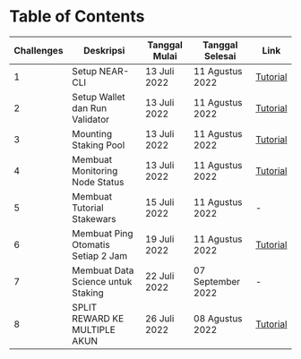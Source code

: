 # Table of Contents

| Challenges | Deskripsi                             | Tanggal Mulai | Tanggal Selesai | Link                                                              |
| ---------- | ------------------------------------- | ------------- | --------------- | ----------------------------------------------------------------- |
|   1        | Setup NEAR-CLI                        | 13 Juli 2022  | 11 Agustus 2022 |[Tutorial](https://github.com/Malik679/tutorial-shardnet-near-#setup-near-cli-challenge-1) |
|   2        | Setup Wallet dan Run Validator        | 13 Juli 2022  | 11 Agustus 2022 |[Tutorial](https://github.com/Malik679/tutorial-shardnet-near-#setup-wallet-dan-validatorchallenge-2) |
|   3        | Mounting Staking Pool                 | 13 Juli 2022  | 11 Agustus 2022 |[Tutorial](https://github.com/Malik679/tutorial-shardnet-near-#mounting-staking-pool-challenge-3) |
|   4        | Membuat Monitoring Node Status        | 13 Juli 2022  | 11 Agustus 2022 |[Tutorial](https://github.com/Malik679/tutorial-shardnet-near-#monitoring-node-status-challenge-4) |
|   5        | Membuat Tutorial Stakewars            | 15 Juli 2022  | 11 Agustus 2022 |-                                                                  |
|   6        | Membuat Ping Otomatis Setiap 2 Jam    | 19 Juli 2022  | 11 Agustus 2022 |[Tutorial](https://github.com/Malik679/tutorial-shardnet-near-#membuat-ping-setiap-2-jam-challenge-6) |
|   7        | Membuat Data Science untuk Staking    | 22 Juli 2022  | 07 September 2022 |-
|   8        | SPLIT REWARD KE MULTIPLE AKUN         | 26 Juli 2022  | 08 Agustus 2022 |[Tutorial](https://github.com/Malik679/tutorial-shardnet-near-/blob/main/README.md#split-reward-ke-multiple-akun-challenge-8)|
